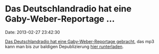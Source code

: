 Das Deutschlandradio hat eine Gaby-Weber-Reportage \...
=======================================================

Date: 2013-02-27 23:42:30

[Das Deutschlandradio hat eine Gaby-Weber-Reportage
gebracht](http://dradio.de/dlf/sendungen/dasfeature/1992314/), das mp3
kann man bis zur baldigen Depublizierung [hier
runterladen](http://ondemand-mp3.dradio.de/file/dradio/2013/02/26/dlf_20130226_1915_fac5782e.mp3).
